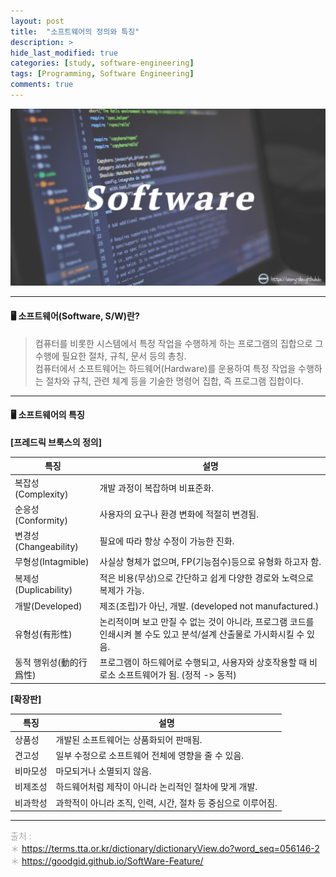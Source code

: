 ```yaml
---
layout: post
title:  "소프트웨어의 정의와 특징"
description: >
hide_last_modified: true
categories: [study, software-engineering]
tags: [Programming, Software Engineering]
comments: true
---
```


<p align="center">
  <img src="/assets/img/blog/software_engineering/what_is_software.png">
</p>

-----

#### 🖥️ 소프트웨어(Software, S/W)란?

> 컴퓨터를 비롯한 시스템에서 특정 작업을 수행하게 하는 프로그램의 집합으로 그 수행에 필요한 절차, 규칙, 문서 등의 총칭. <br>
컴퓨터에서 소프트웨어는 하드웨어(Hardware)를 운용하여 특정 작업을 수행하는 절차와 규칙, 관련 체계 등을 기술한 명령어 집합, 즉 프로그램 집합이다.

----

#### 🖥️ 소프트웨어의 특징

**[프레드릭 브룩스의 정의]**

|  특징 | 설명 |
|-----------|----------------|
| 복잡성(Complexity)  | 개발 과정이 복잡하며 비표준화. |
| 순응성(Conformity)  | 사용자의 요구나 환경 변화에 적절히 변경됨. |
| 변경성(Changeability)  | 필요에 따라 항상 수정이 가능한 진화. |
| 무형성(Intagmible) | 사실상 형체가 없으며, FP(기능점수)등으로 유형화 하고자 함. |
| 복제성(Duplicability) | 적은 비용(무상)으로 간단하고 쉽게 다양한 경로와 노력으로 복제가 가능. |
| 개발(Developed) | 제조(조립)가 아닌, 개발. (developed not manufactured.) |
| 유형성(有形性) | 논리적이며 보고 만질 수 없는 것이 아니라, 프로그램 코드를 인쇄시켜 볼 수도 있고 분석/설계 산출물로 가시화시킬 수 있음. | 
| 동적 행위성(動的行爲性) | 프로그램이 하드웨어로 수행되고, 사용자와 상호작용할 때 비로소 소프트웨어가 됨. (정적 -> 동적) |


**[확장판]**

|  특징 | 설명 |
|-----------|----------------|
| 상품성  | 개발된 소프트웨어는 상품화되어 판매됨. |
| 견고성  | 일부 수정으로 소프트웨어 전체에 영향을 줄 수 있음. |
| 비마모성  | 마모되거나 소멸되지 않음. |
| 비제조성 | 하드웨어처럼 제작이 아니라 논리적인 절차에 맞게 개발. |
| 비과학성 | 과학적이 아니라 조직, 인력, 시간, 절차 등 중심으로 이루어짐. |

-----
<span style="color:darkgray">출처 : <br>
＊ https://terms.tta.or.kr/dictionary/dictionaryView.do?word_seq=056146-2 <br>
＊ https://goodgid.github.io/SoftWare-Feature/<br>
</span>